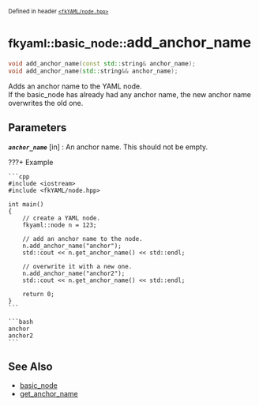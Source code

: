<small>Defined in header [`<fkYAML/node.hpp>`](https://github.com/fktn-k/fkYAML/blob/develop/include/fkYAML/node.hpp)</small>

# <small>fkyaml::basic_node::</small>add_anchor_name

```cpp
void add_anchor_name(const std::string& anchor_name);
void add_anchor_name(std::string&& anchor_name);
```

Adds an anchor name to the YAML node.  
If the basic_node has already had any anchor name, the new anchor name overwrites the old one.

## **Parameters**

***`anchor_name`*** [in]
:   An anchor name. This should not be empty.

???+ Example

    ```cpp
    #include <iostream>
    #include <fkYAML/node.hpp>

    int main()
    {
        // create a YAML node.
        fkyaml::node n = 123;

        // add an anchor name to the node.
        n.add_anchor_name("anchor");
        std::cout << n.get_anchor_name() << std::endl;

        // overwrite it with a new one.
        n.add_anchor_name("anchor2");
        std::cout << n.get_anchor_name() << std::endl;

        return 0;
    }
    ```

    ```bash
    anchor
    anchor2
    ```

## **See Also**

* [basic_node](index.md)
* [get_anchor_name](get_anchor_name.md)
